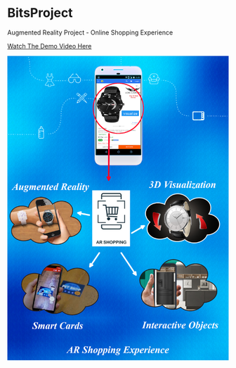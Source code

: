 # BitsProject
 Augmented Reality Project - Online Shopping Experience 
 
 [Watch The Demo Video Here](https://www.linkedin.com/posts/navin-agarwal-65359a181_augmentedreality-bits-unity3d-activity-6680722931527626752-MA7T)
 
![Project Design](https://github.com/nxdeveloper32/AR_Shopping/blob/master/Project%20Design.png)
